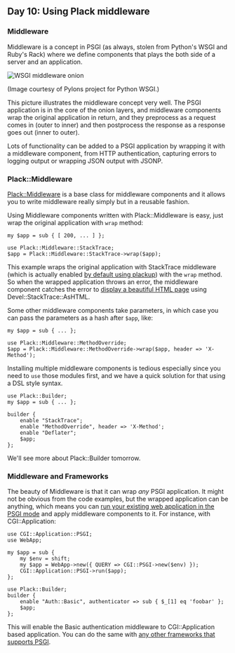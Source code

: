 ## Day 10: Using Plack middleware

### Middleware

Middleware is a concept in PSGI (as always, stolen from Python's WSGI and Ruby's Rack) where we define components that plays the both side of a server and an application.

![WSGI middleware onion](images/pylons_as_onion.png)

(Image courtesy of Pylons project for Python WSGI.)

This picture illustrates the middleware concept very well. The PSGI application is in the core of the onion layers, and middleware components wrap the original application in return, and they preprocess as a request comes in (outer to inner) and then postprocess the response as a response goes out (inner to outer).

Lots of functionality can be added to a PSGI application by wrapping it with a middleware component, from HTTP authentication, capturing errors to logging output or wrapping JSON output with JSONP.

### Plack::Middleware

[Plack::Middleware](http://search.cpan.org/perldoc?Plack::Middleware) is a base class for middleware components and it allows you to write middleware really simply but in a reusable fashion.

Using Middleware components written with Plack::Middleware is easy, just wrap the original application with `wrap` method:

    my $app = sub { [ 200, ... ] };

    use Plack::Middleware::StackTrace;
    $app = Plack::Middleware::StackTrace->wrap($app);

This example wraps the original application with StackTrace middleware (which is actually enabled [by default using plackup](http://advent.plackperl.org/2009/12/day-3-using-plackup.html)) with the `wrap` method. So when the wrapped application throws an error, the middleware component catches the error to [display a beautiful HTML page](http://bulknews.typepad.com/blog/2009/10/develstacktraceashtml.html) using Devel::StackTrace::AsHTML.

Some other middleware components take parameters, in which case you can pass the parameters as a hash after `$app`, like:

    my $app = sub { ... };

    use Plack::Middleware::MethodOverride;
    $app = Plack::Middleware::MethodOverride->wrap($app, header => 'X-Method');

Installing multiple middleware components is tedious especially since you need to `use` those modules first, and we have a quick solution for that using a DSL style syntax.

    use Plack::Builder;
    my $app = sub { ... };

    builder {
        enable "StackTrace";
        enable "MethodOverride", header => 'X-Method';
        enable "Deflater";
        $app;
    };

We'll see more about Plack::Builder tomorrow.

### Middleware and Frameworks

The beauty of Middleware is that it can wrap *any* PSGI application. It might not be obvious from the code examples, but the wrapped application can be anything, which means you can [run your existing web application in the PSGI mode](http://advent.plackperl.org/2009/12/day-7-use-web-application-framework-in-psgi.html) and apply middleware components to it. For instance, with CGI::Application:

    use CGI::Application::PSGI;
    use WebApp;

    my $app = sub {
        my $env = shift;
        my $app = WebApp->new({ QUERY => CGI::PSGI->new($env) });
        CGI::Application::PSGI->run($app);
    };

    use Plack::Builder;
    builder {
        enable "Auth::Basic", authenticator => sub { $_[1] eq 'foobar' };
        $app;
    };

This will enable the Basic authentication middleware to CGI::Application based application. You can do the same with [any other frameworks that supports PSGI](http://plackperl.org/#frameworks).
